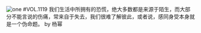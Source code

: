 ![one](http://image.wufazhuce.com/FrP-G2kKB2xIwHBhcdjIENIBTD18)
#VOL.1119
我们生活中所拥有的恐慌，绝大多数都是来源于陌生，而大部分不能言说的伤痛，常来自于失去，我们很难了解彼此，或者说，感同身受本身就是一个伪命题。 by 杨幂